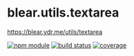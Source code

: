 # blear.utils.textarea

<https://blear.ydr.me/utils/textarea>

[![npm module][npm-img]][npm-url]
[![build status][travis-img]][travis-url]
[![coverage][coveralls-img]][coveralls-url]

[travis-img]: https://img.shields.io/travis/blearjs/blear.utils.textarea/master.svg?style=flat-square
[travis-url]: https://travis-ci.org/blearjs/blear.utils.textarea

[npm-img]: https://img.shields.io/npm/v/blear.utils.textarea.svg?style=flat-square
[npm-url]: https://www.npmjs.com/package/blear.utils.textarea

[coveralls-img]: https://img.shields.io/coveralls/blearjs/blear.utils.textarea/master.svg?style=flat-square
[coveralls-url]: https://coveralls.io/github/blearjs/blear.utils.textarea?branch=master


